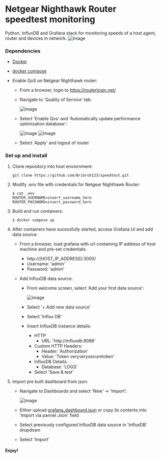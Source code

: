 # Netgear Nighthawk Router speedtest monitoring

Python, InfluxDB and Grafana stack for monitoring speeds of a host agent, router and devices in network. 
![image](https://github.com/Bribruh123/speedtest/assets/87781032/3595edac-eec5-4bb3-a2ae-1827a84373f4)

### Dependencies

- [Docker](https://docs.docker.com/engine/install/)

- [docker compose](https://docs.docker.com/compose/install/linux/)

- Enable QoS on Netgear Nighthawk router:
   - From a browser, login to https://routerlogin.net/
   - Navigate to 'Quality of Service' tab:
 
      ![image](https://github.com/Bribruh123/speedtest/assets/87781032/1db24253-bf86-42d2-b1e1-688e867fe106)

   - Select 'Enable Qos' and 'Automatically update performance optimization database':

     ![image](https://github.com/Bribruh123/speedtest/assets/87781032/21600324-26a9-4977-8352-b7df3858851b)
     ![image](https://github.com/Bribruh123/speedtest/assets/87781032/93769bd1-0d51-4b15-871e-bfd597a63c06)

   - Select 'Apply' and logout of router



### Set up and install

1) Clone repository into host enviornment:

   ```
   git clone https://github.com/Bribruh123/speedtest.git
   ```

3) Modify .env file with credentials for Netgear Nighthawk Router:

   ```
   $ cat .env
   ROUTER_USERNAME=insert_username_here
   ROUTER_PASSWORD=insert_password_here
   ```

4) Build and run containers:
   ```
   $ docker compose up
   ```

5) After containers have sucessfully started, access Grafana UI and add data source:

   - From a browser, load grafana with url containing IP address of host machine and pre-set credentials:

     - http://[HOST_IP_ADDRESS]:3000/
     - Username: 'admin'
     - Password: 'admin'

   - Add InfluxDB data source:
     - From welcome screen, select 'Add your first data source':
    
       ![image](https://github.com/Bribruh123/speedtest/assets/87781032/6262db74-ac7b-46c3-919a-c1c455f80915)


     - Select '+ Add new data source'
     - Select 'Influx DB'
     - Insert InfluxDB instance details:
       - HTTP
         - URL: 'http://influxdb:8086'
       - Custom HTTP Headers:
         - Header: 'Authorization'
         - Value: 'Token veryverysecuretoken'
       - InfluxDB Details:
         - Database: 'LOGS'
       - Select 'Save & test'
6) Import pre built dashboard from json:
   - Navigate to Dashboards and select 'New' -> 'Import':
  
     ![image](https://github.com/Bribruh123/speedtest/assets/87781032/92626276-aab5-40fc-a753-cae308f62019)


   - Either upload [grafana_dashboard.json](https://github.com/Bribruh123/speedtest/blob/master/grafana_dashboard.json) or copy its contents into 'Import via pannel Json' field
   - Select previously configured InfluxDB data source in 'InfluxDB' dropdown
   - Select 'Import'

#### Enjoy!




